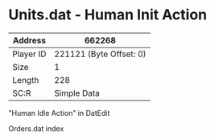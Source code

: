 
#  Units.dat - Human Init Action
Address   | 662268
----------|-------------
Player ID | 221121 (Byte Offset: 0)
Size 	  | 1
Length 	  | 228
SC:R      | Simple Data

"Human Idle Action" in DatEdit
Orders.dat index
